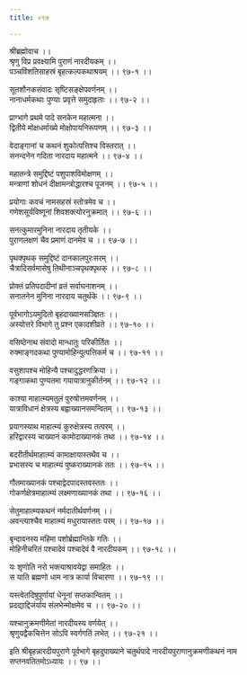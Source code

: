 ```yaml
---
title: ०९७

---
```

श्रीब्रह्मोवाच ।।  
श्रृणु विप्र प्रवक्ष्यामि पुराणं नारदीयकम् ।।  
पञ्चविंशतिसाहस्रं बृहत्कल्पकथाश्रयम् ।। ९७-१ ।।  
  
सूतशौनकसंवादः सृष्टिसङ्क्षेपवर्णनम् ।।  
नानाधर्मकथाः पुण्याः प्रवृत्ते समुदाहृताः ।। ९७-२ ।।  
  
प्राग्भागे प्रथमे पादे सनकेन महात्मना ।।  
द्वितीये मोक्षधर्माख्ये मोक्षोपायनिरूपणम् ।। ९७-३ ।।  
  
वेदाङ्गानां च कथनं शुकोत्पत्तिश्च विस्तरात् ।।  
सनन्दनेन गदिता नारदाय महात्मने ।। ९७-४ ।।  
  
महातन्त्रे समुद्दिष्टं पशुपाशविमोक्षणम् ।।  
मन्त्राणां शोधनं दीक्षामन्त्रोद्धारश्च पूजनम् ।। ९७-५ ।।  
  
प्रयोगाः कवचं नामसहस्रं स्तोत्रमेव च ।।  
गणेशसूर्यविष्णूनां शिवशक्त्योरनुक्रमात् ।। ९७-६ ।।  
  
सनत्कुमारमुनिना नारदाय तृतीयके ।।  
पुराणलक्षणं चैव प्रमाणं दानमेव च ।। ९७-७ ।।  
  
पृथक्पृथक् समुद्दिष्टं दानकालपुरःसरम् ।।  
चैत्रादिसर्वमासेषु तिथीनाञ्चपृथक्पृथक् ।। ९७-८ ।।  
  
प्रोक्तं प्रतिपदादीनां व्रतं सर्वाघनाशनम् ।।  
सनातनेन मुनिना नारदाय चतुर्थके ।। ९७-९ ।।  
  
पूर्वभागोऽयमुदितो बृहदाख्यानसञ्ज्ञितः ।।  
अस्योत्तरे विभागे तु प्रश्न एकादशीव्रते ।। ९७-१० ।।  
  
वसिष्ठेनाथ संवादो मान्धातुः परिकीर्तितः ।।  
रुक्माङ्गदकथा पुण्यामोहिन्युत्पत्तिकर्म च ।। ९७-११ ।।  
  
वसुशापश्च मोहिन्यै पश्चादुद्धरणक्रिया ।।  
गङ्गाकथा पुण्यतमा गयायात्रानुकीर्तनम् ।। ९७-१२ ।।  
  
काश्या माहात्म्यमतुलं पुरुषोत्तमवर्णनम् ।।  
यात्राविधानं क्षेत्रस्य बह्वाख्यानसमन्वितम् ।। ९७-१३ ।।  
  
प्रयागस्याथ माहात्म्यं कुरुक्षेत्रस्य तत्परम् ।।  
हरिद्वारस्य चाख्यानं कामोदाख्यानकं तथा ।। ९७-१४ ।।  
  
बदरीतीर्थमाहात्म्यं कामाक्षायास्तथैव च ।।  
प्रभासस्य च माहात्म्यं पुष्कराख्यानकं ततः ।। ९७-१५ ।।  
  
गौतमाख्यानकं पश्चाद्वेदपादस्तवस्ततः ।।  
गोकर्णक्षेत्रमाहात्म्यं लक्ष्मणाख्यानकं तथा ।। ९७-१६ ।।  
  
सेतुमाहात्म्यकथनं नर्मदातीर्थवर्णनम् ।।  
अवन्त्याश्चैव माहात्म्यं मधुरायास्ततः परम् ।। ९७-१७ ।।  
  
बृन्दावनस्य महिमा पशोर्ब्रह्मान्तिके गतिः ।।  
मोहिनीचरितं पश्चादेवं पश्चादेवं वै नारदीयकम् ।। ९७-१८ ।।  
  
यः शृणोति नरो भक्त्याश्रावयेद्वा समाहितः ।।  
स याति ब्रह्मणो धाम नात्र कार्या विचारणा ।। ९७-१९ ।।  
  
यस्त्वेतदिषुपूर्णायां धेनूनां सप्तकान्वितम् ।।  
प्रदद्याद्दिजंर्याय संलभेन्मोक्षमेव च ।। ९७-२० ।।  
  
यश्चानुक्रमणीमेतां नारदीयस्य वर्णयेत् ।।  
श्रृणुयद्वैकचित्तेन सोऽपि स्वर्गगतिं लभेत् ।। ९७-२१ ।।  
  
इति श्रीबृहन्नारदीयपुराणे पूर्वभागे बृहदुपाख्याने चतुर्थपादे नारदीयपुराणानुक्रमणीकथनं नाम सप्तनवतितमोऽध्यायः ।। ९७ ।।